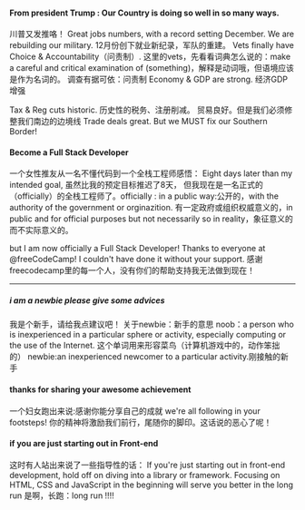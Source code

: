 #### From president Trump : Our Country is doing so well in so many ways. 
川普又发推咯！
Great jobs numbers, with a record setting December. We are rebuilding our military. 
12月份创下就业新纪录，军队的重建。
Vets finally have Choice & Accountability（问责制）. 
这里的vets，先看看词典怎么说的：make a careful and critical examination of (something)，解释是动词哦，但语境应该是作为名词的。
调查有据可依：问责制
Economy & GDP are strong. 经济GDP增强

Tax & Reg cuts historic. 历史性的税务、注册削减。
贸易良好。但是我们必须修整我们南边的边境线
Trade deals great. But we MUST fix our Southern Border!

#### Become a Full Stack Developer
一个女性推友从一名不懂代码到一个全栈工程师感悟：
Eight days later than my intended goal, 虽然比我的预定目标推迟了8天，
但我现在是一名正式的（officially）的全栈工程师了。officially : in a public way:公开的，with the authority of the government or orginazition.
有一定政府或组织权威意义的，in public and for official purposes but not necessarily so in reality，象征意义的而不实际意义的。

but I am now officially a Full Stack Developer! 
Thanks to everyone at @freeCodeCamp! I couldn't have done it without your support.
感谢 freecodecamp里的每一个人，没有你们的帮助支持我无法做到现在！

--------
##### i am a newbie please give some advices
我是个新手，请给我点建议吧！
关于newbie：新手的意思
noob：a person who is inexperienced in a particular sphere or activity, especially computing or the use of the Internet.
这个单词用来形容菜鸟（计算机游戏中的，动作笨拙的）
newbie:an inexperienced newcomer to a particular activity.刚接触的新手
#### thanks for sharing your awesome achievement
一个妇女跑出来说:感谢你能分享自己的成就
we're all following in your footsteps!
你的精神将激励我们前行，尾随你的脚印。这话说的恶心了呢！

#### if you are just starting out in Front-end 
这时有人站出来说了一些指导性的话：
If you're just starting out in front-end development, 
hold off on diving into a library or framework. 
Focusing on HTML, CSS and JavaScript in the beginning will serve you better in the long run 
是啊，长跑：long run !!!!
